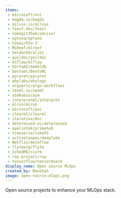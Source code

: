```yaml
---
items:
 - microsoft/nni
 - magda-io/magda
 - milvus-io/milvus
 - feast-dev/feast
 - tobegit3hub/advisor
 - optuna/optuna
 - h2oai/h2o-3
 - MLReef/mlreef
 - SeldonIO/alibi
 - guildai/guildai
 - mlflow/mlflow
 - VertaAI/modeldb
 - bentoml/BentoML 
 - pycaret/pycaret
 - whylabs/whylogs
 - argoproj/argo-workflows
 - zenml-io/zenml
 - aimhubio/aim
 - interpretml/interpret
 - mlrun/mlrun
 - microsoft/pai
 - clearml/clearml
 - iterative/dvc
 - determined-ai/determined
 - myelintek/primehub
 - treeverse/lakeFS
 - activeloopai/deeplake
 - Netflix/metaflow
 - flyteorg/flyte
 - SchedMD/slurm
 - ray-project/ray
 - tensorflow/tensorboard
display_name: Open source MLOps
created_by: ManeSah
image: open-source-mlops.png
---
```

Open source projects to enhance your MLOps stack.
